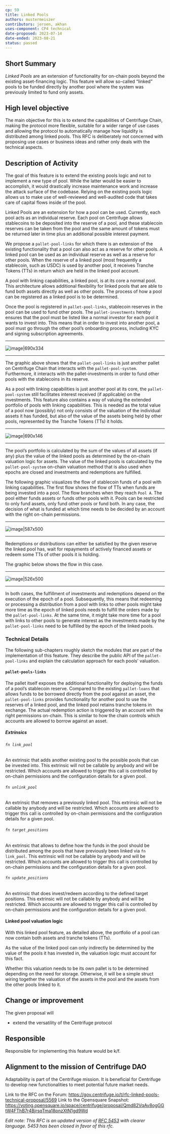 ```yaml
---
cp: 59
title: Linked Pools
authors: mustermeiszer
contributors: jeroen, akhan
uses-component: CP4 technical
date-proposed: 2023-07-14
date-ended: 2023-08-21
status: passed
---
```


## Short Summary
*Linked Pools* are an extension of functionality for on-chain pools beyond the existing asset-financing logic. This feature will allow so-called “linked” pools to be funded directly by another pool where the system was previously limited to fund only assets.

## High level objective
The main objective for this is to extend the capabilities of Centrifuge Chain, making the protocol more flexible, suitable for a wider range of use cases and allowing the protocol to automatically manage how liquidity is distributed among linked pools. This RFC is deliberately not concerned with proposing use cases or business ideas and rather only deals with the technical aspects.

## Description of Activity
The goal of this feature is to extend the existing pools logic and not to implement a new type of pool. While the latter would be easier to accomplish, it would drastically increase maintenance work and increase the attack surface of the codebase. Relying on the existing pools logic allows us to make use of well-reviewed and well-audited code that takes care of capital flows inside of the pool.

Linked Pools are an extension for how a pool can be used. Currently, each pool acts as an individual reserve. Each pool on Centrifuge allows stablecoins to be deposited into the reserve of a pool, and these stablecoin reserves can be taken from the pool and the same amount of tokens must be returned later in time plus an additional possible interest payment.

We propose a `pallet-pool-links` for which there is an extension of the existing functionality that a pool can also act as a reserve for other pools. A linked pool can be used as an individual reserve as well as a reserve for other pools. When the reserve of a linked pool (most frequently a stablecoin, such as USDC) is used by another pool, it receives Tranche Tokens (TTs) in return which are held in the linked pool account.

A pool with linking capabilities, a linked pool, is at its core a normal pool. This architecture allows additional flexibility for linked pools that are able to fund both assets directly as well as other pools. The process of how a pool can be registered as a linked pool is to be determined.

Once the pool is registered in `pallet-pool-links`, stablecoin reserves in the pool can be used to fund other pools. The `pallet-investments` hereby ensures that the pool must be listed like a normal investor for each pool it wants to invest into. This means that in order to invest into another pool, a pool must go through the other pool’s onboarding process, including KYC and signing subscription agreements.

---
![image|690x334](upload://ovSHfZFYtD0gng5YngvStUzllp2.png)

---

The graphic above shows that the `pallet-pool-links` is just another pallet on Centrifuge Chain that interacts with the `pallet-pool-system`. Furthermore, it interacts with the pallet-investments in order to fund other pools with the stablecoins in its reserve.


As a pool with linking capabilities is just another pool at its core, the `pallet-pool-system` still facilitates interest received (if applicable) on the investments. This feature also contains a way of valuing the extended portfolio of pools with linking capabilities. This is needed as the total value of a pool now (possibly) not only consists of the valuation of the individual assets it has funded, but also of the value of the assets being held by other pools, represented by the Tranche Tokens (TTs) it holds.

---
![image|690x146](upload://khsnDt8zXl7iAhgw91nsvYlXNPP.png)

---

The pool’s portfolio is calculated by the sum of the values of all assets (if any) plus the value of the linked pools as determined by the on-chain valuation logic for assets. The value of the linked pools is calculated by the `pallet-pool-system` on-chain valuation method that is also used when epochs are closed and investments and redemptions are fulfilled.

The following graphic visualizes the flow of stablecoin funds of a pool with linking capabilities. The first flow shows the flow of TTs when funds are being invested into a pool. The flow branches when they reach `Pool A`. The pool either funds assets or funds other pools with it. Pools can be restricted to only fund assets, only fund other pools or fund both. In any case, the decision of what is funded at which time needs to be decided by an account with the right on-chain permissions.

---
![image|587x500](upload://zZrc7qjBfuVq1Yw5cP7tjRwOcgm.png)

---

Redemptions or distributions can either be satisfied by the given reserve the linked pool has, wait for repayments of actively financed assets or redeem some TTs of other pools it is holding.

The graphic below shows the flow in this case.

---
![image|526x500](upload://gaEFofepVuWoYQrBBQHGwXhNs1j.png)

---

In both cases, the fulfillment of investments and redemptions depend on the execution of the epoch of a pool. Subsequently, this means that redeeming or processing a distribution from a pool with links to other pools might take more time as the epoch of linked pools needs to fulfill the orders made by the `pallet-pool-links`. At the same time, it might take more time for a pool with links to other pools to generate interest as the investments made by the `pallet-pool-links` need to be fulfilled by the epoch of the linked pools.

### Technical Details
The following sub-chapters roughly sketch the modules that are part of the implementation of this feature. They describe the public API of the `pallet-pool-links` and explain the calculation approach for each pools’ valuation.

#### `pallet-pools-links`
The pallet itself exposes the additional functionality for deploying the funds of a pool’s stablecoin reserve. Compared to the existing `pallet-loans` that allows funds to be borrowed directly from the pool against an asset, the `pallet-pool-links` provides functionality for another pool to use the reserves of a linked pool, and the linked pool retains tranche tokens in exchange. The actual redemption action is triggered by an account with the right permissions on-chain. This is similar to how the chain controls which accounts are allowed to borrow against an asset.

##### Extrinsics
###### `fn link_pool`
An extrinsic that adds another existing pool to the possible pools that can be invested into. This extrinsic will not be callable by anybody and will be restricted. Which accounts are allowed to trigger this call is controlled by on-chain permissions and the configuration details for a given pool.

###### `fn unlink_pool`
An extrinsic that removes a previously linked pool. This extrinsic will not be callable by anybody and will be restricted. Which accounts are allowed to trigger this call is controlled by on-chain permissions and the configuration details for a given pool.

###### `fn target_positions`
An extrinsic that allows to define how the funds in the pool should be distributed among the pools that have previously been linked via `fn link_pool`. This extrinsic will not be callable by anybody and will be restricted. Which accounts are allowed to trigger this call is controlled by on-chain permissions and the configuration details for a given pool.

###### `fn update_positions`
An extrinsic that does invest/redeem according to the defined target positions. This extrinsic will not be callable by anybody and will be restricted. Which accounts are allowed to trigger this call is controlled by on-chain permissions and the configuration details for a given pool.

#### Linked pool valuation logic
With this linked pool feature, as detailed above, the portfolio of a pool can now contain both assets and tranche tokens (TTs).

As the value of the linked pool can only indirectly be determined by the value of the pools it has invested in, the valuation logic must account for this fact.

Whether this valuation needs to be its own pallet is to be determined depending on the need for storage. Otherwise, it will be a simple struct wiring together the valuation of the assets in the pool and  the assets from the other pools linked to it.

## Change or improvement
The given proposal will
* extend the versatility of the Centrifuge protocol

## Responsible
Responsible for implementing this feature would be k/f.

## Alignment to the mission of Centrifuge DAO
Adaptability is part of the Centrifuge mission. It is beneficial for Centrifuge to develop new functionalities to meet potential future market needs.

Link to the RFC on the Forum: https://gov.centrifuge.io/t/rfc-linked-pools-technical-proposal/5569
Link to the Opensquare Snapshot: https://voting.opensquare.io/space/centrifuge/proposal/Qmd82VqAv8ogGGtW4FThB7r4BjrsqTma18pnzXtN1gd9Wd

*Edit note: This RFC is an updated version of [RFC 5453](https://gov.centrifuge.io/t/rfc-linked-pools-technical-proposal/5453) with clearer language. 5453 has been closed in favor of this rfc.*